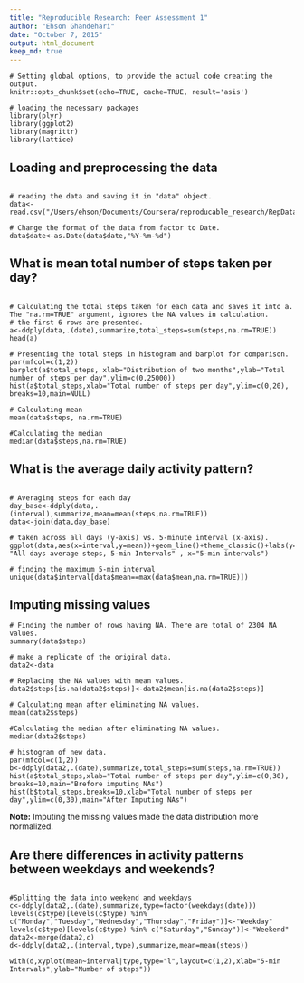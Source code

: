 ```yaml
---
title: "Reproducible Research: Peer Assessment 1"
author: "Ehson Ghandehari"
date: "October 7, 2015"
output: html_document
keep_md: true
---
```


```{r setoptions, echo=FALSE}
# Setting global options, to provide the actual code creating the output.
knitr::opts_chunk$set(echo=TRUE, cache=TRUE, result='asis')

```

```{r packgae_loading, warning=FALSE}
# loading the necessary packages
library(plyr)
library(ggplot2)
library(magrittr)
library(lattice)
```

## Loading and preprocessing the data

```{r loading}

# reading the data and saving it in "data" object.
data<-read.csv("/Users/ehson/Documents/Coursera/reproducable_research/RepData_PeerAssessment1/activity.csv")

# Change the format of the data from factor to Date.
data$date<-as.Date(data$date,"%Y-%m-%d")

```


## What is mean total number of steps taken per day?

```{r calculation}

# Calculating the total steps taken for each data and saves it into a. The "na.rm=TRUE" argument, ignores the NA values in calculation.
# the first 6 rows are presented.
a<-ddply(data,.(date),summarize,total_steps=sum(steps,na.rm=TRUE))
head(a)

# Presenting the total steps in histogram and barplot for comparison.
par(mfcol=c(1,2))
barplot(a$total_steps, xlab="Distribution of two months",ylab="Total number of steps per day",ylim=c(0,25000))
hist(a$total_steps,xlab="Total number of steps per day",ylim=c(0,20), breaks=10,main=NULL)

# Calculating mean 
mean(data$steps, na.rm=TRUE)

#Calculating the median
median(data$steps,na.rm=TRUE)

```


## What is the average daily activity pattern?

```{r activity}

# Averaging steps for each day
day_base<-ddply(data,.(interval),summarize,mean=mean(steps,na.rm=TRUE))
data<-join(data,day_base)

# taken across all days (y-axis) vs. 5-minute interval (x-axis). 
ggplot(data,aes(x=interval,y=mean))+geom_line()+theme_classic()+labs(y= "All days average steps, 5-min Intervals" , x="5-min intervals")

# finding the maximum 5-min interval
unique(data$interval[data$mean==max(data$mean,na.rm=TRUE)])

```

## Imputing missing values

```{r NA_remove}
# Finding the number of rows having NA. There are total of 2304 NA values.
summary(data$steps)

# make a replicate of the original data.
data2<-data

# Replacing the NA values with mean values.
data2$steps[is.na(data2$steps)]<-data2$mean[is.na(data2$steps)]

# Calculating mean after eliminating NA values.
mean(data2$steps)

#Calculating the median after eliminating NA values.
median(data2$steps)

# histogram of new data.
par(mfcol=c(1,2))
b<-ddply(data2,.(date),summarize,total_steps=sum(steps,na.rm=TRUE))
hist(a$total_steps,xlab="Total number of steps per day",ylim=c(0,30), breaks=10,main="Brefore imputing NAs")
hist(b$total_steps,breaks=10,xlab="Total number of steps per day",ylim=c(0,30),main="After Imputing NAs")

```

**Note:** Imputing the missing values made the data distribution more normalized.

## Are there differences in activity patterns between weekdays and weekends?

```{r split.week.weekend}

#Splitting the data into weekend and weekdays
c<-ddply(data2,.(date),summarize,type=factor(weekdays(date)))
levels(c$type)[levels(c$type) %in% c("Monday","Tuesday","Wednesday","Thursday","Friday")]<-"Weekday"
levels(c$type)[levels(c$type) %in% c("Saturday","Sunday")]<-"Weekend"
data2<-merge(data2,c)
d<-ddply(data2,.(interval,type),summarize,mean=mean(steps))

with(d,xyplot(mean~interval|type,type="l",layout=c(1,2),xlab="5-min Intervals",ylab="Number of steps"))

```
